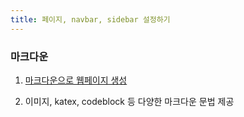 ```yaml
---
title: 페이지, navbar, sidebar 설정하기
---
```


### 마크다운

1. [마크다운으로 웹페이지 생성](https://vuepress-theme-hope.github.io/v2/cookbook/tutorial/content.html)

2. 이미지, katex, codeblock 등 다양한 마크다운 문법 제공